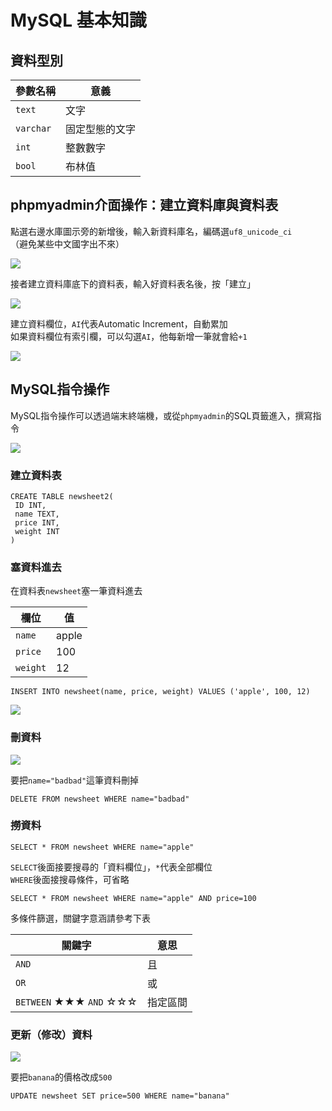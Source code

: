 # MySQL 基本知識

## 資料型別

|參數名稱		|意義			|
|-----------|---------------|
|`text`		|文字			|
|`varchar`	|固定型態的文字	|
|`int`		|整數數字			|
|`bool`		|布林值			|

## phpmyadmin介面操作：建立資料庫與資料表

點選右邊水庫圖示旁的新增後，輸入新資料庫名，編碼選`uf8_unicode_ci`    
（避免某些中文國字出不來）

![](https://raw.githubusercontent.com/ianchen0419/notes/master/img/MySQL%20基本知識/01.png)

接者建立資料庫底下的資料表，輸入好資料表名後，按「建立」

![](https://raw.githubusercontent.com/ianchen0419/notes/master/img/MySQL%20基本知識/02.png)

建立資料欄位，`AI`代表Automatic Increment，自動累加    
如果資料欄位有索引欄，可以勾選`AI`，他每新增一筆就會給`+1`

![](https://raw.githubusercontent.com/ianchen0419/notes/master/img/MySQL%20基本知識/03.png)

## MySQL指令操作

MySQL指令操作可以透過端末終端機，或從`phpmyadmin`的SQL頁籤進入，撰寫指令

![](https://raw.githubusercontent.com/ianchen0419/notes/master/img/MySQL%20基本知識/04.png)

### 建立資料表
```MySQL
CREATE TABLE newsheet2(
 ID INT,
 name TEXT,
 price INT,
 weight INT
)
```

### 塞資料進去

在資料表`newsheet`塞一筆資料進去

|欄位		|值		|
|-----------|-------|
|`name`		|apple	|
|`price`	|100	|
|`weight`	|12		|


```MySQL
INSERT INTO newsheet(name, price, weight) VALUES ('apple', 100, 12)
```

![](https://raw.githubusercontent.com/ianchen0419/notes/master/img/MySQL%20基本知識/05.png)

### 刪資料

![](https://raw.githubusercontent.com/ianchen0419/notes/master/img/MySQL%20基本知識/06.png)

要把`name="badbad"`這筆資料刪掉

```MySQL
DELETE FROM newsheet WHERE name="badbad"
```

### 撈資料

```MySQL
SELECT * FROM newsheet WHERE name="apple"
```

`SELECT`後面接要搜尋的「資料欄位」，`*`代表全部欄位    
`WHERE`後面接搜尋條件，可省略

```MySQL
SELECT * FROM newsheet WHERE name="apple" AND price=100
```

多條件篩選，關鍵字意涵請參考下表

|關鍵字						|意思	|
|---------------------------|-------|
|`AND`						|且		|
|`OR`						|或		|
|`BETWEEN` ★★★ `AND` ☆☆☆	|指定區間	|

### 更新（修改）資料

![](https://raw.githubusercontent.com/ianchen0419/notes/master/img/MySQL%20基本知識/07.png)

要把`banana`的價格改成`500`

```MySQL
UPDATE newsheet SET price=500 WHERE name="banana"
```
